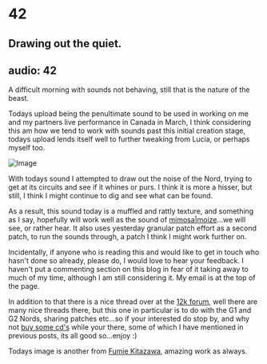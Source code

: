 # 42
## Drawing out the quiet.
audio: 42
---

A difficult morning with sounds not behaving, still that is the nature of the beast.

Todays upload being the penultimate sound to be used in working on me and my partners live performance in Canada in March, I think considering this am how we tend to work with sounds past this initial creation stage, todays upload lends itself well to further tweaking from Lucia, or perhaps myself too.

![Image](/assets/img/Snd-42.jpg)

With todays sound I attempted to draw out the noise of the Nord, trying to get at its circuits and see if it whines or purs. I think it is more a hisser, but still, I think I might continue to dig and see what can be found.

As a result, this sound today is a muffled and rattly texture, and something as I say, hopefully will work well as the sound of <a href="http://www.mimosamoize.com/" title="mimosa|moize">mimosa|moize</a>…we will see, or rather hear. It also uses yesterday granular patch effort as a second patch, to run the sounds through, a patch I think I might work further on.

Incidentally, if anyone who is reading this and would like to get in touch who hasn't done so already, please do, I would love to hear your feedback. I haven't put a commenting section on this blog in fear of it taking away to much of my time, although I am still considering it. My email is at the top of the page.

In addition to that there is a nice thread over at the <a href="http://www.12k.com/forum/index.php?topic=880.0" title="12k forum">12k forum</a>, well there are many nice threads there, but this one in particular is to do with the G1 and G2 Nords, sharing patches etc…so if your interested do stop by, and why not <a href="http://www.12k.com/index.php/site/shop/" title="buy some cd's">buy some cd's</a> while your there, some of which I have mentioned in previous posts, its all good so…enjoy :)

Todays image is another from <a href="http://m-eymeymey.tumblr.com/" title="Fumie Kitazawa">Fumie Kitazawa</a>, amazing work as always.